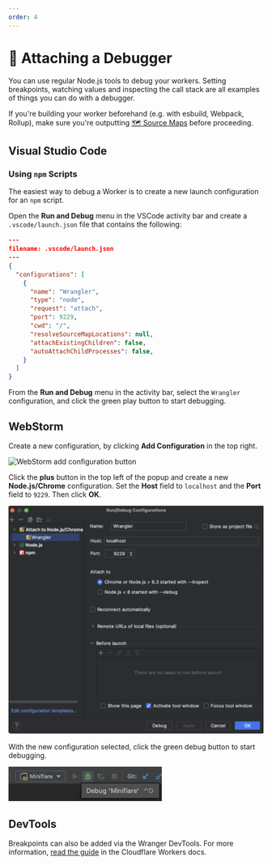 ```yaml
---
order: 4
---
```


# 🐛 Attaching a Debugger

You can use regular Node.js tools
to debug your workers. Setting breakpoints, watching values and inspecting the
call stack are all examples of things you can do with a debugger.

If you're building your worker beforehand (e.g. with esbuild, Webpack, Rollup),
make sure you're outputting
[🗺 Source Maps](/developing/source-maps#outputting-source-maps) before
proceeding.

## Visual Studio Code

### Using `npm` Scripts

The easiest way to debug a Worker is to create a new launch configuration for an
`npm` script.

Open the **Run and Debug** menu in the VSCode activity bar and create a `.vscode/launch.json` file that contains the following:

```json
---
filename: .vscode/launch.json
---
{
  "configurations": [
    {
      "name": "Wrangler",
      "type": "node",
      "request": "attach",
      "port": 9229,
      "cwd": "/",
      "resolveSourceMapLocations": null,
      "attachExistingChildren": false,
      "autoAttachChildProcesses": false,
    }
  ]
}
```

From the **Run and Debug** menu in the activity bar, select the
`Wrangler` configuration, and click the green play button to start
debugging.

## WebStorm

Create a new configuration, by clicking **Add Configuration** in the top right.

![WebStorm add configuration button](./debugger-webstorm-node-add.png)

Click the **plus** button in the top left of the popup and create a new
**Node.js/Chrome** configuration. Set the **Host** field to
`localhost` and the **Port** field to `9229`. Then click **OK**.

![WebStorm Node.js debug configuration](./debugger-webstorm-settings.png)

With the new configuration selected, click the green debug button to start
debugging.

![WebStorm configuration debug button](./debugger-webstorm-node-run.png)

## DevTools

Breakpoints can also be added via the Wranger DevTools. For more information, [read the guide](https://developers.cloudflare.com/workers/observability/local-development-and-testing/#devtools) in the Cloudflare Workers docs.
